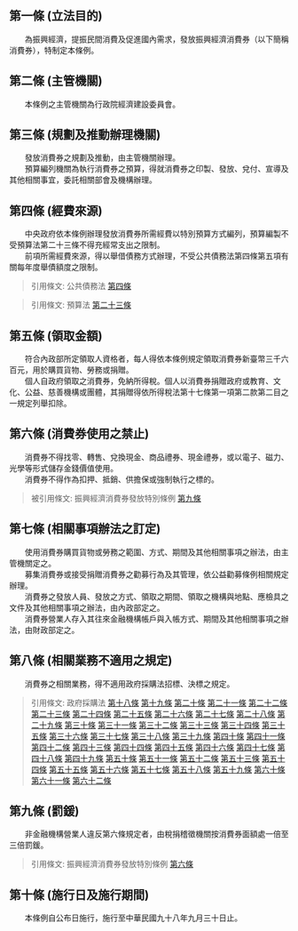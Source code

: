 第一條 (立法目的)
-----------------
　　為振興經濟，提振民間消費及促進國內需求，發放振興經濟消費券（以下簡稱消費券），特制定本條例。  


第二條 (主管機關)
-----------------
　　本條例之主管機關為行政院經濟建設委員會。  


第三條 (規劃及推動辦理機關)
---------------------------
　　發放消費券之規劃及推動，由主管機關辦理。  
　　預算編列機關為執行消費券之預算，得就消費券之印製、發放、兌付、宣導及其他相關事宜，委託相關部會及機構辦理。  


第四條 (經費來源)
-----------------
　　中央政府依本條例辦理發放消費券所需經費以特別預算方式編列，預算編製不受預算法第二十三條不得充經常支出之限制。  
　　前項所需經費來源，得以舉借債務方式辦理，不受公共債務法第四條第五項有關每年度舉債額度之限制。  
> 引用條文: 公共債務法 [第四條](1616#第四條-適用範圍)

> 引用條文: 預算法 [第二十三條](2301#第二十三條-收支平衡原則)



第五條 (領取金額)
-----------------
　　符合內政部所定領取人資格者，每人得依本條例規定領取消費券新臺幣三千六百元，用於購買貨物、勞務或捐贈。  
　　個人自政府領取之消費券，免納所得稅。個人以消費券捐贈政府或教育、文化、公益、慈善機構或團體，其捐贈得依所得稅法第十七條第一項第二款第二目之一規定列舉扣除。  


第六條 (消費券使用之禁止)
-------------------------
　　消費券不得找零、轉售、兌換現金、商品禮券、現金禮券，或以電子、磁力、光學等形式儲存金錢價值使用。  
　　消費券不得作為扣押、抵銷、供擔保或強制執行之標的。  
> 被引用條文: 振興經濟消費券發放特別條例 [第九條](8131#第九條-罰鍰)



第七條 (相關事項辦法之訂定)
---------------------------
　　使用消費券購買貨物或勞務之範圍、方式、期間及其他相關事項之辦法，由主管機關定之。  
　　募集消費券或接受捐贈消費券之勸募行為及其管理，依公益勸募條例相關規定辦理。  
　　消費券之發放人員、發放之方式、領取之期間、領取之機構與地點、應檢具之文件及其他相關事項之辦法，由內政部定之。  
　　消費券營業人存入其往來金融機構帳戶與入帳方式、期間及其他相關事項之辦法，由財政部定之。  


第八條 (相關業務不適用之規定)
-----------------------------
　　消費券之相關業務，得不適用政府採購法招標、決標之規定。  
> 引用條文: 政府採購法 [第十八條](2308#第十八條-招標之方式及定義) [第十九條](2308#第十九條-公開招標) [第二十條](2308#第二十條-選擇性招標) [第二十一條](2308#第二十一條-選擇性招標建立合格廠商名單) [第二十二條](2308#第二十二條-限制性招標) [第二十三條](2308#第二十三條-未達公告金額招標方式之訂定) [第二十四條](2308#第二十四條-統包) [第二十五條](2308#第二十五條-共同投標) [第二十六條](2308#第二十六條-公告金額以上之採購招標文件規格訂定) [第二十七條](2308#第二十七條-招標之公告) [第二十八條](2308#第二十八條-等標期之訂定) [第二十九條](2308#第二十九條-招標文件之發送) [第三十條](2308#第三十條-押標金及保證金) [第三十一條](2308#第三十一條-押標金之發還及不予發還之情形) [第三十二條](2308#第三十二條-保證金之抵充及擔保責任) [第三十三條](2308#第三十三條-投標文件之遞送) [第三十四條](2308#第三十四條-招標文件公告前應予保密) [第三十五條](2308#第三十五條-替代方案) [第三十六條](2308#第三十六條-投標廠商之資格) [第三十七條](2308#第三十七條-投標廠商資格之訂定原則) [第三十八條](2308#第三十八條-政黨及其關係企業不得參與投標) [第三十九條](2308#第三十九條-委託廠商專案管理) [第四十條](2308#第四十條-洽專業機關代辦採購) [第四十一條](2308#第四十一條-招標文件疑義之處理) [第四十二條](2308#第四十二條-分段開標) [第四十三條](2308#第四十三條-優先決標予國內廠商) [第四十四條](2308#第四十四條-標價優惠國內廠商) [第四十五條](2308#第四十五條-開標作業公開原則) [第四十六條](2308#第四十六條-底價之訂定及訂定時機) [第四十七條](2308#第四十七條-得不訂底價情形) [第四十八條](2308#第四十八條-不予開標決標之情形) [第四十九條](2308#第四十九條-未達公告金額逾公告金額十分之一之採購應公開取得書面報價或企劃書) [第五十條](2308#第五十條-不予投標廠商開標或投標之情形) [第五十一條](2308#第五十一條-審標疑義之處理及結果之通知) [第五十二條](2308#第五十二條-決標之原則) [第五十三條](2308#第五十三條-超底價之決標) [第五十四條](2308#第五十四條-未訂底價之決標) [第五十五條](2308#第五十五條-最低標決標之協商) [第五十六條](2308#第五十六條-最有利標之決標程序) [第五十七條](2308#第五十七條-協商之原則) [第五十八條](2308#第五十八條-標價不合理之處理) [第五十九條](2308#第五十九條-契約價格之低價保證) [第六十條](2308#第六十條-投標商之棄權) [第六十一條](2308#第六十一條-決標公告) [第六十二條](2308#第六十二條-決標資料之彙送)



第九條 (罰鍰)
-------------
　　非金融機構營業人違反第六條規定者，由稅捐稽徵機關按消費券面額處一倍至三倍罰鍰。  
> 引用條文: 振興經濟消費券發放特別條例 [第六條](8131#第六條-消費券使用之禁止)



第十條 (施行日及施行期間)
-------------------------
　　本條例自公布日施行，施行至中華民國九十八年九月三十日止。